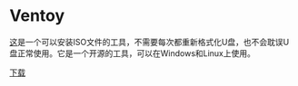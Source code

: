 # Ventoy

[这](https://www.ventoy.net/cn/index.html)是一个可以安装ISO文件的工具，不需要每次都重新格式化U盘，也不会耽误U盘正常使用。它是一个开源的工具，可以在Windows和Linux上使用。

[下载](https://github.com/ventoy/Ventoy/releases)
